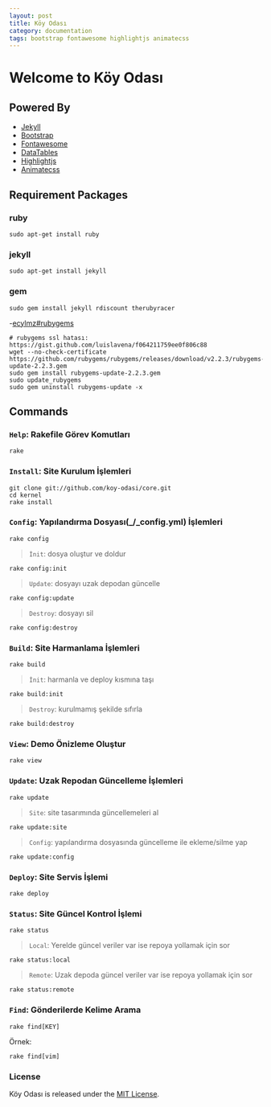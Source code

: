 ```yaml
---
layout: post
title: Köy Odası
category: documentation
tags: bootstrap fontawesome highlightjs animatecss
---
```


# Welcome to Köy Odası

## Powered By

 - [Jekyll](http://jekyllrb.com)
 - [Bootstrap](http://getbootstrap.com)
 - [Fontawesome](http://fontawesome.io)
 - [DataTables](http://datatables.net)
 - [Highlightjs](https://highlightjs.org)
 - [Animatecss](https://daneden.github.io/animate.css)

## Requirement Packages

### ruby

	sudo apt-get install ruby

### jekyll

	sudo apt-get install jekyll

### gem

	sudo gem install jekyll rdiscount therubyracer

-[ecylmz#rubygems](https://github.com/ecylmz/glove/blob/master/bin/kur#L59)

	# rubygems ssl hatası: https://gist.github.com/luislavena/f064211759ee0f806c88
	wget --no-check-certificate https://github.com/rubygems/rubygems/releases/download/v2.2.3/rubygems-update-2.2.3.gem
	sudo gem install rubygems-update-2.2.3.gem
	sudo update_rubygems
	sudo gem uninstall rubygems-update -x

## Commands

### `Help`: Rakefile Görev Komutları

	rake

### `Install`: Site Kurulum İşlemleri

	git clone git://github.com/koy-odasi/core.git
	cd kernel
	rake install

### `Config`: Yapılandırma Dosyası(_/_config.yml) İşlemleri

	rake config

> `İnit`: dosya oluştur ve doldur

	rake config:init

> `Update`: dosyayı uzak depodan güncelle

	rake config:update

> `Destroy`: dosyayı sil

	rake config:destroy

### `Build`: Site Harmanlama İşlemleri

	rake build

> `İnit`: harmanla ve deploy kısmına taşı

	rake build:init

> `Destroy`: kurulmamış şekilde sıfırla

	rake build:destroy

### `View`: Demo Önizleme Oluştur

	rake view

### `Update`: Uzak Repodan Güncelleme İşlemleri

	rake update

> `Site`: site tasarımında güncellemeleri al

	rake update:site

> `Config`: yapılandırma dosyasında güncelleme ile ekleme/silme yap

	rake update:config

### `Deploy`: Site Servis İşlemi

	rake deploy

### `Status`: Site Güncel Kontrol İşlemi

	rake status

> `Local`: Yerelde güncel veriler var ise repoya yollamak için sor

	rake status:local

> `Remote`: Uzak depoda güncel veriler var ise repoya yollamak için sor

	rake status:remote

### `Find`: Gönderilerde Kelime Arama

    rake find[KEY]

Örnek:

    rake find[vim]

### License

Köy Odası is released under the [MIT License](http://www.opensource.org/licenses/MIT).
